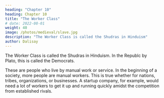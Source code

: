 ```yaml
---
heading: "Chapter 10"
heading: Chapter 10
title: "The Worker Class"
# date: 2022-08-01
weight: 40
image: /photos/medieval/slave.jpg
description: "The Worker Class is called the Shudras in Hinduism"
author: Dalisay
---
```



The Worker Class is called the Shudras in Hinduism. In the Republc by Plato, this is called the Democrats.

These are people who live by manual work or service. In the beginning of a society, more people are manual workers. This is true whether for nations, tribes, organizations, or businesses. A startup company, for example, would need a lot of workers to get it up and running quickly amidst the competition from established rivals. 

 <!-- This primary stage of nature’s brute laws is the Shúdra Age because all were .  -->

<!-- The reliance on physical power gradually led a chosen few to lead the rest by physical strength. They were the leaders of the shúdras.

Simultaneously, the family developed. 
 -->